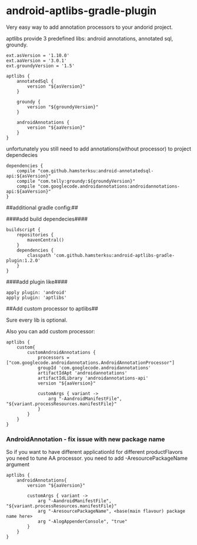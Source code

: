android-aptlibs-gradle-plugin
=============================

Very easy way to add annotation processors to your andorid project. 

aptlibs provide 3 predefined libs: android annotations, annotated sql, groundy.

	ext.asVersion = '1.10.0'
	ext.aaVersion = '3.0.1'
	ext.groundyVersion = '1.5'

	aptlibs {
		annotatedSql {
			version "${asVersion}"
		}

		groundy {
			version "${groundyVersion}"
		}

		androidAnnotations {
			version "${aaVersion}"
		}
	}
	

unfortunately you still need to add annotations(without processor) to project dependecies 

	dependencies {
		compile "com.github.hamsterksu:android-annotatedsql-api:${asVersion}"
		compile "com.telly:groundy:${groundyVersion}"
		compile "com.googlecode.androidannotations:androidannotations-api:${aaVersion}"
	}

##additional gradle config:##

####add build dependecies####

	buildscript {
		repositories {
			mavenCentral()
		}
		dependencies {
			classpath 'com.github.hamsterksu:android-aptlibs-gradle-plugin:1.2.0'
		}
	}

####add plugin like####

	apply plugin: 'android'
	apply plugin: 'aptlibs'

##Add custom processor to aptlibs##

Sure every lib is optional.

Also you can add custom processor:

	aptlibs {
		custom{
			customAndroidAnnotations {
				processors = ["com.googlecode.androidannotations.AndroidAnnotationProcessor"]
				groupId 'com.googlecode.androidannotations'
				artifactIdApt 'androidannotations'
				artifactIdLibrary 'androidannotations-api'
				version "${aaVersion}"

				customArgs { variant ->
					arg "-AandroidManifestFile", "${variant.processResources.manifestFile}"
				}
			}
		}
	}

### AndroidAnnotation - fix issue with new package name

So if you want to have different applicationId for different productFlavors you need to tune AA processor. you need to add -AresourcePackageName argument


	aptlibs {
		androidAnnotations{
			version "${aaVersion}"

			customArgs { variant ->
				arg "-AandroidManifestFile", "${variant.processResources.manifestFile}"
				arg "-AresourcePackageName", <base(main flavour) package name here>
				arg "-AlogAppenderConsole", "true"
			}
		}
	}


